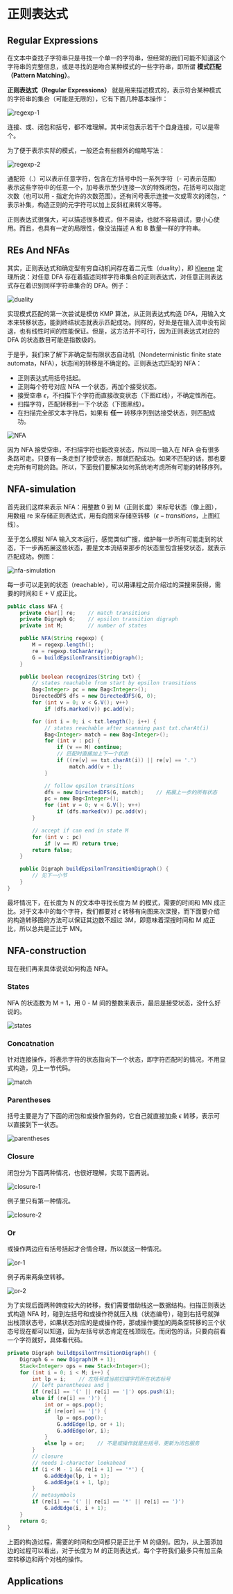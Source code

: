 # 正则表达式

## Regular Expressions

在文本中查找子字符串只是寻找一个单一的字符串，但经常的我们可能不知道这个字符串的完整信息，或是寻找的是吻合某种模式的一些字符串，即所谓 **模式匹配（Pattern Matching）**。

**正则表达式（Regular Expressions）** 就是用来描述模式的，表示符合某种模式的字符串的集合（可能是无限的），它有下面几种基本操作：

![regexp-1](https://images2018.cnblogs.com/blog/886021/201808/886021-20180817204704471-1751426764.png)

连接、或、闭包和括号，都不难理解。其中闭包表示若干个自身连接，可以是零个。

为了便于表示实际的模式，一般还会有些额外的缩略写法：

![regexp-2](https://images2018.cnblogs.com/blog/886021/201808/886021-20180817204716076-156546486.png)

通配符（*.*）可以表示任意字符，包含在方括号中的一系列字符（*-* 可表示范围）表示这些字符中的任意一个，加号表示至少连接一次的特殊闭包，花括号可以指定次数（也可以用 *-* 指定允许的次数范围）。还有问号表示连接一次或零次的闭包，*^* 表示补集，构造正则的元字符可以加上反斜杠来转义等等。

正则表达式很强大，可以描述很多模式，但不易读，也就不容易调试，要小心使用。而且，也具有一定的局限性，像没法描述 A 和 B 数量一样的字符串。

## REs And NFAs

其实，正则表达式和确定型有穷自动机间存在着二元性（duality），即 [Kleene](https://en.wikipedia.org/wiki/Kleene%27s_algorithm) 定理所说：对任意 DFA 存在着描述同样字符串集合的正则表达式，对任意正则表达式存在着识别同样字符串集合的 DFA。例子：

![duality](https://images2018.cnblogs.com/blog/886021/201808/886021-20180818122953620-810131054.png)

实现模式匹配的第一次尝试是模仿 KMP 算法，从正则表达式构造 DFA，用输入文本来转移状态，能到终结状态就表示匹配成功。同样的，好处是在输入流中没有回退，也有线性时间的性能保证。但是，这方法并不可行，因为正则表达式对应的 DFA 的状态数目可能是指数级的。

于是乎，我们来了解下非确定型有限状态自动机（Nondeterministic finite state automata，NFA），状态间的转移是不确定的。正则表达式匹配的 NFA：

- 正则表达式用括号括起。
- 正则每个符号对应 NFA 一个状态，再加个接受状态。
- 接受空串 $\epsilon$，不扫描下个字符而直接改变状态（下图红线），不确定性所在。
- 扫描字符，匹配转移到一下个状态（下图黑线）。
- 在扫描完全部文本字符后，如果有 **任一** 转移序列到达接受状态，则匹配成功。

![NFA](https://images2018.cnblogs.com/blog/886021/201808/886021-20180818122803020-2142383348.png)

因为 NFA 接受空串，不扫描字符也能改变状态，所以同一输入在 NFA 会有很多条路可走。只要有一条走到了接受状态，那就匹配成功。如果不匹配的话，那也要走完所有可能的路。所以，下面我们要解决如何系统地考虑所有可能的转移序列。

## NFA-simulation

首先我们这样来表示 NFA：用整数 0 到 M（正则长度）来标号状态（像上图），用数组 re 来存储正则表达式，用有向图来存储空转移（$\epsilon-transitions$，上图红线）。

至于怎么模拟 NFA 输入文本运行，感觉类似广搜，维护每一步所有可能走到的状态，下一步再拓展这些状态，要是文本流结束那步的状态里包含接受状态，就表示匹配成功。例图：

![nfa-simulation](https://images2018.cnblogs.com/blog/886021/201808/886021-20180820160011750-98866306.png)

每一步可以走到的状态（reachable），可以用课程之前介绍过的深搜来获得，需要的时间和 E + V 成正比。

```java
public class NFA {
    private char[] re;    // match transitions
    private Digraph G;    // epsilon transition digraph
    private int M;        // number of states

    public NFA(String regexp) {
        M = regexp.length();
        re = regexp.toCharArray();    
        G = buildEpsilonTransitionDigraph();
    }

    public boolean recognizes(String txt) {
        // states reachable from start by epsilon transitions
        Bag<Integer> pc = new Bag<Integer>();
        DirectedDFS dfs = new DirectedDFS(G, 0);
        for (int v = 0; v < G.V(); v++)
            if (dfs.marked(v)) pc.add(v);

        for (int i = 0; i < txt.length(); i++) {
            // states reachable after scanning past txt.charAt(i)
            Bag<Integer> match = new Bag<Integer>();
            for (int v : pc) {
                if (v == M) continue;
                // 匹配时直接加上下一个状态
                if ((re[v] == txt.charAt(i)) || re[v] == '.')
                    match.add(v + 1);
            }

            // follow epsilon transitions
            dfs = new DirectedDFS(G, match);    // 拓展上一步的所有状态
            pc = new Bag<Integer>();
            for (int v = 0; v < G.V(); v++)
                if (dfs.marked(v)) pc.add(v);
        }

        // accept if can end in state M
        for (int v : pc)
            if (v == M) return true;
        return false;
    }

    public Digraph buildEpsilonTransitionDigraph() {
        // 见下一小节
    }
}
```

最坏情况下，在长度为 N 的文本中寻找长度为 M 的模式，需要的时间和 MN 成正比。对于文本中的每个字符，我们都要对 $\epsilon$ 转移有向图来次深搜，而下面要介绍的构造转移图的方法可以保证其边数不超过 3M，即意味着深搜时间和 M 成正比，所以总共是正比于 MN。

## NFA-construction

现在我们再来具体说说如何构造 NFA。

### States

NFA 的状态数为 M + 1，用 0 - M 间的整数来表示，最后是接受状态，没什么好说的。

![states](https://images2018.cnblogs.com/blog/886021/201808/886021-20180820161328432-386294477.png)

### Concatnation

针对连接操作，将表示字符的状态指向下一个状态，即字符匹配时的情况，不用显式构造，见上一节代码。

![match](https://images2018.cnblogs.com/blog/886021/201808/886021-20180820161350528-176601889.png)

### Parentheses

括号主要是为了下面的闭包和或操作服务的，它自己就直接加条 $\epsilon$ 转移，表示可以直接到下一状态。

![parentheses](https://images2018.cnblogs.com/blog/886021/201808/886021-20180820161420694-696870858.png)

### Closure

闭包分为下面两种情况，也很好理解，实现下面再说。

![closure-1](https://images2018.cnblogs.com/blog/886021/201808/886021-20180820161439049-296441610.png)

例子里只有第一种情况。

![closure-2](https://images2018.cnblogs.com/blog/886021/201808/886021-20180820161453230-2221259.png)

### Or

或操作两边应有括号括起才合情合理，所以就这一种情况。

![or-1](https://images2018.cnblogs.com/blog/886021/201808/886021-20180820161511064-461364004.png)

例子再来两条空转移。

![or-2](https://images2018.cnblogs.com/blog/886021/201808/886021-20180820161527194-1383516662.png)

为了实现后面两种跨度较大的转移，我们需要借助栈这一数据结构。扫描正则表达式构造 NFA 时，碰到左括号和或操作符就压入栈（状态编号），碰到右括号就弹出栈顶状态号，如果状态对应的是或操作符，那或操作要加的两条空转移的三个状态号现在都可以知道，因为左括号状态肯定在栈顶现在。而闭包的话，只要向前看一个字符就好，具体看代码。

```java
private Digraph buildEpsilonTrnsitionDigraph() {
    Digraph G = new Digraph(M + 1);
    Stack<Integer> ops = new Stack<Integer>();
    for (int i = 0; i < M; i++) {
        int lp = i;    // 左括号或当前扫描字符所在状态标号
        // left parentheses and |
        if (re[i] == '(' || re[i] == '|') ops.push(i);
        else if (re[i] == ')') {
            int or = ops.pop();
            if (re[or] == '|') {
                lp = ops.pop();
                G.addEdge(lp, or + 1);
                G.addEdge(or, i);
            }
            else lp = or;    // 不是或操作就是左括号，更新为闭包服务
        }
        // closure
        // needs 1-character lookahead
        if (i < M - 1 && re[i + 1] == '*') {
            G.addEdge(lp, i + 1);
            G.addEdge(i + 1, lp);
        }
        // metasymbols
        if (re[i] == '(' || re[i] == '*' || re[i] == ')')
            G.addEdge(i, i + 1);
    }
    return G;
}
```

上面的构造过程，需要的时间和空间都只是正比于 M 的级别。因为，从上面添加边的过程可以看出，对于长度为 M 的正则表达式，每个字符我们最多只有加三条空转移边和两个对栈的操作。

## Applications